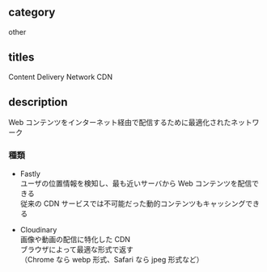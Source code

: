 ## category

other

## titles

Content Delivery Network
CDN

## description

Web コンテンツをインターネット経由で配信するために最適化されたネットワーク

### 種類

- Fastly  
  ユーザの位置情報を検知し、最も近いサーバから Web コンテンツを配信できる  
  従来の CDN サービスでは不可能だった動的コンテンツもキャッシングできる

- Cloudinary  
  画像や動画の配信に特化した CDN  
  ブラウザによって最適な形式で返す  
  （Chrome なら webp 形式、Safari なら jpeg 形式など）
